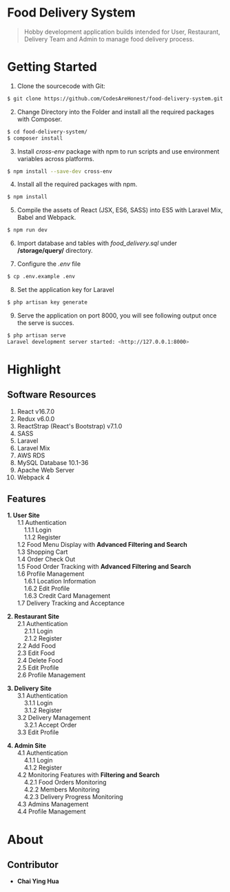 Food Delivery System
====================

> Hobby development application builds intended for User, Restaurant, Delivery Team and Admin to manage food delivery process.

Getting Started
===============
1. Clone the sourcecode with Git:   
```sh
$ git clone https://github.com/CodesAreHonest/food-delivery-system.git
```

2. Change Directory into the Folder and install all the required packages with Composer.   
```sh
$ cd food-delivery-system/
$ composer install
```

3. Install *cross-env* package with npm to run scripts and use environment variables across platforms.     
```sh
$ npm install --save-dev cross-env
```

4. Install all the required packages with npm.     
```sh
$ npm install
```

5. Compile the assets of React (JSX, ES6, SASS) into ES5 with Laravel Mix, Babel and Webpack.
```sh
$ npm run dev
```

6. Import database and tables with *food_delivery.sql* under **/storage/query/** directory.

7. Configure the *.env* file
```sh
$ cp .env.example .env
```

8. Set the application key for Laravel 
```sh
$ php artisan key generate
```

9. Serve the application on port 8000, you will see following output once the serve is succes. 
```sh
$ php artisan serve
Laravel development server started: <http://127.0.0.1:8000>
```

Highlight
=========

Software Resources
------------------

1. React v16.7.0
2. Redux v6.0.0
3. ReactStrap (React's Bootstrap) v7.1.0
4. SASS 
5. Laravel
6. Laravel Mix
6. AWS RDS
7. MySQL Database 10.1-36
8. Apache Web Server
9. Webpack 4

Features
--------
**1. User Site**  
    &nbsp;&nbsp;&nbsp;&nbsp;&nbsp;&nbsp;1.1 Authentication   
    &nbsp;&nbsp;&nbsp;&nbsp;&nbsp;&nbsp;&nbsp;&nbsp;&nbsp;&nbsp;1.1.1 Login   
    &nbsp;&nbsp;&nbsp;&nbsp;&nbsp;&nbsp;&nbsp;&nbsp;&nbsp;&nbsp;1.1.2 Register   
    &nbsp;&nbsp;&nbsp;&nbsp;&nbsp;&nbsp;1.2 Food Menu Display with **Advanced Filtering and Search**   
    &nbsp;&nbsp;&nbsp;&nbsp;&nbsp;&nbsp;1.3 Shopping Cart   
    &nbsp;&nbsp;&nbsp;&nbsp;&nbsp;&nbsp;1.4 Order Check Out    
    &nbsp;&nbsp;&nbsp;&nbsp;&nbsp;&nbsp;1.5 Food Order Tracking with **Advanced Filtering and Search**   
    &nbsp;&nbsp;&nbsp;&nbsp;&nbsp;&nbsp;1.6 Profile Management   
    &nbsp;&nbsp;&nbsp;&nbsp;&nbsp;&nbsp;&nbsp;&nbsp;&nbsp;&nbsp;1.6.1 Location Information   
    &nbsp;&nbsp;&nbsp;&nbsp;&nbsp;&nbsp;&nbsp;&nbsp;&nbsp;&nbsp;1.6.2 Edit Profile    
    &nbsp;&nbsp;&nbsp;&nbsp;&nbsp;&nbsp;&nbsp;&nbsp;&nbsp;&nbsp;1.6.3 Credit Card Management       
    &nbsp;&nbsp;&nbsp;&nbsp;&nbsp;&nbsp;1.7 Delivery Tracking and Acceptance    

**2. Restaurant Site**  
    &nbsp;&nbsp;&nbsp;&nbsp;&nbsp;&nbsp;2.1 Authentication   
    &nbsp;&nbsp;&nbsp;&nbsp;&nbsp;&nbsp;&nbsp;&nbsp;&nbsp;&nbsp;2.1.1 Login   
    &nbsp;&nbsp;&nbsp;&nbsp;&nbsp;&nbsp;&nbsp;&nbsp;&nbsp;&nbsp;2.1.2 Register   
    &nbsp;&nbsp;&nbsp;&nbsp;&nbsp;&nbsp;2.2 Add Food   
    &nbsp;&nbsp;&nbsp;&nbsp;&nbsp;&nbsp;2.3 Edit Food  
    &nbsp;&nbsp;&nbsp;&nbsp;&nbsp;&nbsp;2.4 Delete Food    
    &nbsp;&nbsp;&nbsp;&nbsp;&nbsp;&nbsp;2.5 Edit Profile   
    &nbsp;&nbsp;&nbsp;&nbsp;&nbsp;&nbsp;2.6 Profile Management    

**3. Delivery Site**  
    &nbsp;&nbsp;&nbsp;&nbsp;&nbsp;&nbsp;3.1 Authentication   
    &nbsp;&nbsp;&nbsp;&nbsp;&nbsp;&nbsp;&nbsp;&nbsp;&nbsp;&nbsp;3.1.1 Login   
    &nbsp;&nbsp;&nbsp;&nbsp;&nbsp;&nbsp;&nbsp;&nbsp;&nbsp;&nbsp;3.1.2 Register   
    &nbsp;&nbsp;&nbsp;&nbsp;&nbsp;&nbsp;3.2 Delivery Management   
    &nbsp;&nbsp;&nbsp;&nbsp;&nbsp;&nbsp;&nbsp;&nbsp;&nbsp;&nbsp;3.2.1 Accept Order   
    &nbsp;&nbsp;&nbsp;&nbsp;&nbsp;&nbsp;3.3 Edit Profile    

**4. Admin Site**  
    &nbsp;&nbsp;&nbsp;&nbsp;&nbsp;&nbsp;4.1 Authentication   
    &nbsp;&nbsp;&nbsp;&nbsp;&nbsp;&nbsp;&nbsp;&nbsp;&nbsp;&nbsp;4.1.1 Login   
    &nbsp;&nbsp;&nbsp;&nbsp;&nbsp;&nbsp;&nbsp;&nbsp;&nbsp;&nbsp;4.1.2 Register   
    &nbsp;&nbsp;&nbsp;&nbsp;&nbsp;&nbsp;4.2 Monitoring Features with **Filtering and Search**   
    &nbsp;&nbsp;&nbsp;&nbsp;&nbsp;&nbsp;&nbsp;&nbsp;&nbsp;&nbsp;4.2.1 Food Orders Monitoring   
    &nbsp;&nbsp;&nbsp;&nbsp;&nbsp;&nbsp;&nbsp;&nbsp;&nbsp;&nbsp;4.2.2 Members Monitoring   
    &nbsp;&nbsp;&nbsp;&nbsp;&nbsp;&nbsp;&nbsp;&nbsp;&nbsp;&nbsp;4.2.3 Delivery Progress Monitoring    
    &nbsp;&nbsp;&nbsp;&nbsp;&nbsp;&nbsp;4.3 Admins Management   
    &nbsp;&nbsp;&nbsp;&nbsp;&nbsp;&nbsp;4.4 Profile Management   

About 
===== 
Contributor  
------------
- **Chai Ying Hua** 
